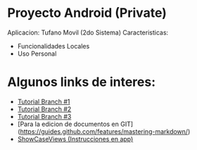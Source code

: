 # Proyecto Android (Private)
Aplicacion: Tufano Movil (2do Sistema)
Caracteristicas:
- Funcionalidades Locales
- Uso Personal

# Algunos links de interes:
- [Tutorial Branch #1](http://www.adictosaltrabajo.com/tutoriales/git-branch-bash/)
- [Tutorial Branch #2](http://rogerdudler.github.io/git-guide/index.es.html)
- [Tutorial Branch #3](https://git-scm.com/book/es/v1/Ramificaciones-en-Git-Procedimientos-b%C3%A1sicos-para-ramificar-y-fusionar)
- [Para la edicion de documentos en GIT] (https://guides.github.com/features/mastering-markdown/)
- [ShowCaseViews (Instrucciones en app)](https://www.novoda.com/blog/showcaseview-customisation-and-having-consecutive-showcases/)
